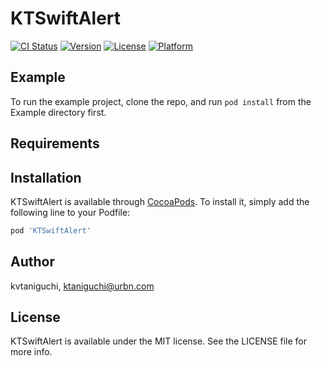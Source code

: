 # KTSwiftAlert

[![CI Status](http://img.shields.io/travis/kvtaniguchi/KTSwiftAlert.svg?style=flat)](https://travis-ci.org/kvtaniguchi/KTSwiftAlert)
[![Version](https://img.shields.io/cocoapods/v/KTSwiftAlert.svg?style=flat)](http://cocoapods.org/pods/KTSwiftAlert)
[![License](https://img.shields.io/cocoapods/l/KTSwiftAlert.svg?style=flat)](http://cocoapods.org/pods/KTSwiftAlert)
[![Platform](https://img.shields.io/cocoapods/p/KTSwiftAlert.svg?style=flat)](http://cocoapods.org/pods/KTSwiftAlert)

## Example

To run the example project, clone the repo, and run `pod install` from the Example directory first.

## Requirements

## Installation

KTSwiftAlert is available through [CocoaPods](http://cocoapods.org). To install
it, simply add the following line to your Podfile:

```ruby
pod 'KTSwiftAlert'
```

## Author

kvtaniguchi, ktaniguchi@urbn.com

## License

KTSwiftAlert is available under the MIT license. See the LICENSE file for more info.
